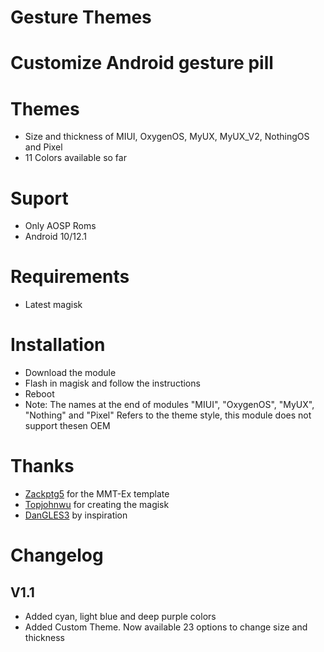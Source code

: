 #              Gesture Themes

# Customize Android gesture pill

# Themes
- Size and thickness of MIUI, OxygenOS, MyUX, MyUX_V2, NothingOS and Pixel
- 11 Colors available so far

# Suport 
- Only AOSP Roms 
- Android 10/12.1
 
# Requirements
- Latest magisk

# Installation
- Download the module 
- Flash in magisk and follow the instructions
- Reboot
- Note: The names at the end of modules "MIUI", "OxygenOS", "MyUX", "Nothing" and "Pixel" Refers to the theme style, this module does not support thesen OEM  

# Thanks
- [Zackptg5](https://github.com/Zackptg5) for the MMT-Ex template
- [Topjohnwu](https://github.com/topjohnwu) for creating the magisk
- [DanGLES3](https://github.com/DanGLES3) by inspiration

# Changelog
## V1.1
- Added cyan, light blue and deep purple colors
- Added Custom Theme. Now available 23 options to change size and thickness 
